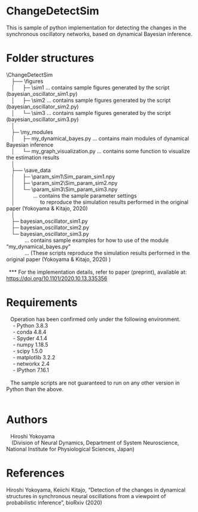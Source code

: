 # ChangeDetectSim
This is sample of python implementation for detecting the changes in the synchronous oscillatory networks, based on dynamical Bayesian inference. <br>

# Folder structures<br>
\ChangeDetectSim<br>
&ensp;&ensp;├── \figures <br>
&ensp;&ensp;│&ensp;&ensp;&ensp;├─ \sim1 … contains sample figures generated by the script (bayesian_oscillator_sim1.py) <br>
&ensp;&ensp;│&ensp;&ensp;&ensp;├─ \sim2 … contains sample figures generated by the script (bayesian_oscillator_sim2.py) <br>
&ensp;&ensp;│&ensp;&ensp;&ensp;└─ \sim3 … contains sample figures generated by the script (bayesian_oscillator_sim3.py) <br>
&ensp;&ensp;│<br>
&ensp;&ensp;├─ \my_modules<br>
&ensp;&ensp;│&ensp;&ensp;&ensp;├─ my_dynamical_bayes.py … contains main modules of dynamical Bayesian inference<br>
&ensp;&ensp;│&ensp;&ensp;&ensp;└─ my_graph_visualization.py … contains some function to visualize the estimation results<br>
&ensp;&ensp;│<br>
&ensp;&ensp;├── \save_data <br>
&ensp;&ensp;│&ensp;&ensp;&ensp;├─ \param_sim1\Sim_param_sim1.npy <br>
&ensp;&ensp;│&ensp;&ensp;&ensp;├─ \param_sim2\Sim_param_sim2.npy <br>
&ensp;&ensp;│&ensp;&ensp;&ensp;└─ \param_sim3\Sim_param_sim3.npy <br>
&ensp;&ensp;│&ensp;&ensp;&ensp;&ensp;&ensp;&ensp;&ensp;… contains the sample parameter settings <br>
&ensp;&ensp;│&ensp;&ensp;&ensp;&ensp;&ensp;&ensp; &ensp; &ensp; to reproduce the simulation results performed in the original paper (Yokoyama & Kitajo, 2020) <br>
&ensp;&ensp;│<br>
&ensp;&ensp;├─ bayesian_oscillator_sim1.py <br>
&ensp;&ensp;├─ bayesian_oscillator_sim2.py <br>
&ensp;&ensp;└─ bayesian_oscillator_sim3.py <br>
&ensp;&ensp;&ensp;&ensp;&ensp;&ensp;&ensp;… contains sample examples for how to use of the module “my_dynamical_bayes.py”  <br>
&ensp;&ensp;&ensp;&ensp;&ensp;&ensp;&ensp;… (These scripts reproduce the simulation results performed in the original paper (Yokoyama & Kitajo, 2020) )<br>
<br>
&ensp;*** For the implementation details, refer to paper (preprint), available at: https://doi.org/10.1101/2020.10.13.335356

# Requirements<br>
&ensp; Operation has been confirmed only under the following environment. <br>
&ensp;&ensp; - Python 3.8.3 <br>
&ensp;&ensp; - conda 4.8.4  <br>
&ensp;&ensp; - Spyder 4.1.4 <br>
&ensp;&ensp; - numpy 1.18.5 <br>
&ensp;&ensp; - scipy 1.5.0 <br>
&ensp;&ensp; - matplotlib 3.2.2<br>
&ensp;&ensp; - networkx 2.4 <br>
&ensp;&ensp; - IPython 7.16.1 <br>
&ensp; <br>
&ensp; The sample scripts are not guaranteed to run on any other version in Python than the above.<br>
&ensp; <br>
# Authors<br>
&ensp; Hiroshi Yokoyama<br>
&ensp;&ensp;(Division of Neural Dynamics, Department of System Neuroscience, National Institute for Physiological Sciences, Japan)<br>

# References<br>
Hiroshi Yokoyama, Keiichi Kitajo, “Detection of the changes in dynamical structures in synchronous neural oscillations from a viewpoint of probabilistic inference”, bioRxiv (2020)

